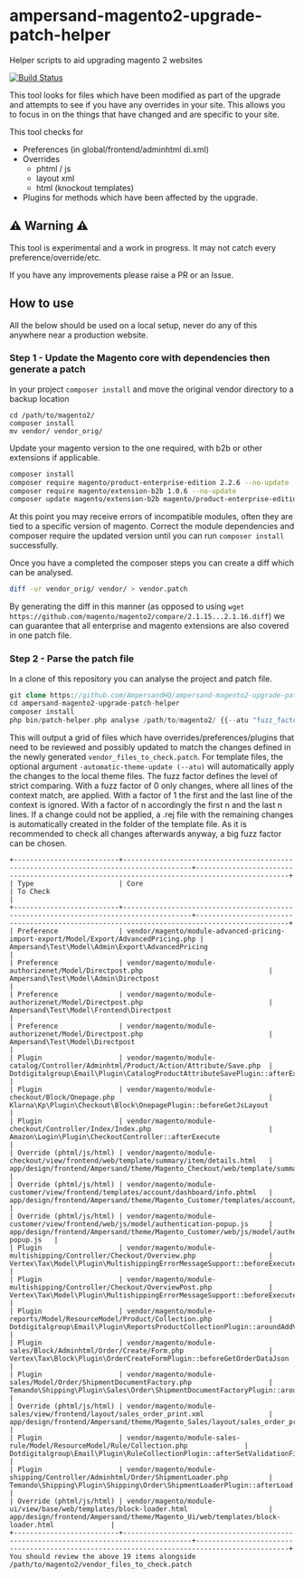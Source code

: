 # ampersand-magento2-upgrade-patch-helper

Helper scripts to aid upgrading magento 2 websites

[![Build Status](https://travis-ci.org/AmpersandHQ/ampersand-magento2-upgrade-patch-helper.svg?branch=master)](https://travis-ci.org/AmpersandHQ/ampersand-magento2-upgrade-patch-helper)

This tool looks for files which have been modified as part of the upgrade and attempts to see if you have any overrides in your site. This allows you to focus in on the things that have changed and are specific to your site.

This tool checks for 
- Preferences (in global/frontend/adminhtml di.xml)
- Overrides 
  - phtml / js
  - layout xml
  - html (knockout templates)
- Plugins for methods which have been affected by the upgrade.

## ⚠️ Warning ⚠️

This tool is experimental and a work in progress. It may not catch every preference/override/etc.

If you have any improvements please raise a PR or an Issue.

## How to use

All the below should be used on a local setup, never do any of this anywhere near a production website.

### Step 1 - Update the Magento core with dependencies then generate a patch

In your project `composer install` and move the original vendor directory to a backup location

```
cd /path/to/magento2/
composer install
mv vendor/ vendor_orig/
```

Update your magento version to the one required, with b2b or other extensions if applicable.

```bash
composer install
composer require magento/product-enterprise-edition 2.2.6 --no-update
composer require magento/extension-b2b 1.0.6 --no-update
composer update magento/extension-b2b magento/product-enterprise-edition --with-dependencies
```

At this point you may receive errors of incompatible modules, often they are tied to a specific version of magento. Correct the module dependencies and composer require the updated version until you can run `composer install` successfully.

Once you have a completed the composer steps you can create a diff which can be analysed.

```bash
diff -ur vendor_orig/ vendor/ > vendor.patch
```

By generating the diff in this manner (as opposed to using `wget https://github.com/magento/magento2/compare/2.1.15...2.1.16.diff`) we can guarantee that all enterprise and magento extensions are also covered in one patch file.

### Step 2 - Parse the patch file

In a clone of this repository you can analyse the project and patch file.


```php
git clone https://github.com/AmpersandHQ/ampersand-magento2-upgrade-patch-helper
cd ampersand-magento2-upgrade-patch-helper
composer install
php bin/patch-helper.php analyse /path/to/magento2/ {{--atu "fuzz_factor"}}
```

This will output a grid of files which have overrides/preferences/plugins that need to be reviewed and possibly updated to match the changes defined in the newly generated `vendor_files_to_check.patch`.
For template files, the optional argument `-automatic-theme-update (--atu)` will automatically apply the changes to the local theme files.
The fuzz factor defines the level of strict comparing. With a fuzz factor of 0 only changes, where all lines of the context match, are applied. 
With a factor of 1 the first and the last line of the context is ignored. With a factor of n accordingly the first n and the last n lines.
If a change could not be applied, a .rej file with the remaining changes is automatically created in the folder of the template file. As it is recommended to check all changes afterwards anyway, a big fuzz factor can be chosen.


```
+--------------------------+---------------------------------------------------------------------------------------+---------------------------------------------------------------------------------------------+
| Type                     | Core                                                                                  | To Check                                                                                    |
+--------------------------+---------------------------------------------------------------------------------------+---------------------------------------------------------------------------------------------+
| Preference               | vendor/magento/module-advanced-pricing-import-export/Model/Export/AdvancedPricing.php | Ampersand\Test\Model\Admin\Export\AdvancedPricing                                           |
| Preference               | vendor/magento/module-authorizenet/Model/Directpost.php                               | Ampersand\Test\Model\Admin\Directpost                                                       |
| Preference               | vendor/magento/module-authorizenet/Model/Directpost.php                               | Ampersand\Test\Model\Frontend\Directpost                                                    |
| Preference               | vendor/magento/module-authorizenet/Model/Directpost.php                               | Ampersand\Test\Model\Directpost                                                             |
| Plugin                   | vendor/magento/module-catalog/Controller/Adminhtml/Product/Action/Attribute/Save.php  | Dotdigitalgroup\Email\Plugin\CatalogProductAttributeSavePlugin::afterExecute                |
| Plugin                   | vendor/magento/module-checkout/Block/Onepage.php                                      | Klarna\Kp\Plugin\Checkout\Block\OnepagePlugin::beforeGetJsLayout                            |
| Plugin                   | vendor/magento/module-checkout/Controller/Index/Index.php                             | Amazon\Login\Plugin\CheckoutController::afterExecute                                        |
| Override (phtml/js/html) | vendor/magento/module-checkout/view/frontend/web/template/summary/item/details.html   | app/design/frontend/Ampersand/theme/Magento_Checkout/web/template/summary/item/details.html |
| Override (phtml/js/html) | vendor/magento/module-customer/view/frontend/templates/account/dashboard/info.phtml   | app/design/frontend/Ampersand/theme/Magento_Customer/templates/account/dashboard/info.phtml |
| Override (phtml/js/html) | vendor/magento/module-customer/view/frontend/web/js/model/authentication-popup.js     | app/design/frontend/Ampersand/theme/Magento_Customer/web/js/model/authentication-popup.js   |
| Plugin                   | vendor/magento/module-multishipping/Controller/Checkout/Overview.php                  | Vertex\Tax\Model\Plugin\MultishippingErrorMessageSupport::beforeExecute                     |
| Plugin                   | vendor/magento/module-multishipping/Controller/Checkout/OverviewPost.php              | Vertex\Tax\Model\Plugin\MultishippingErrorMessageSupport::beforeExecute                     |
| Plugin                   | vendor/magento/module-reports/Model/ResourceModel/Product/Collection.php              | Dotdigitalgroup\Email\Plugin\ReportsProductCollectionPlugin::aroundAddViewsCount            |
| Plugin                   | vendor/magento/module-sales/Block/Adminhtml/Order/Create/Form.php                     | Vertex\Tax\Block\Plugin\OrderCreateFormPlugin::beforeGetOrderDataJson                       |
| Plugin                   | vendor/magento/module-sales/Model/Order/ShipmentDocumentFactory.php                   | Temando\Shipping\Plugin\Sales\Order\ShipmentDocumentFactoryPlugin::aroundCreate             |
| Override (phtml/js/html) | vendor/magento/module-sales/view/frontend/layout/sales_order_print.xml                | app/design/frontend/Ampersand/theme/Magento_Sales/layout/sales_order_print.xml              |
| Plugin                   | vendor/magento/module-sales-rule/Model/ResourceModel/Rule/Collection.php              | Dotdigitalgroup\Email\Plugin\RuleCollectionPlugin::afterSetValidationFilter                 |
| Plugin                   | vendor/magento/module-shipping/Controller/Adminhtml/Order/ShipmentLoader.php          | Temando\Shipping\Plugin\Shipping\Order\ShipmentLoaderPlugin::afterLoad                      |
| Override (phtml/js/html) | vendor/magento/module-ui/view/base/web/templates/block-loader.html                    | app/design/frontend/Ampersand/theme/Magento_Ui/web/templates/block-loader.html              |
+--------------------------+---------------------------------------------------------------------------------------+---------------------------------------------------------------------------------------------+
You should review the above 19 items alongside /path/to/magento2/vendor_files_to_check.patch
```
